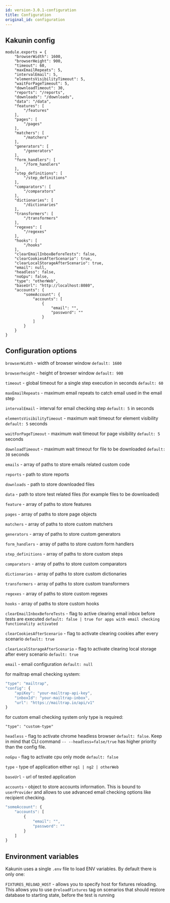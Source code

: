 ```yaml
---
id: version-3.0.1-configuration
title: Configuration
original_id: configuration
---
```


## Kakunin config

```
module.exports = {
    "browserWidth": 1600,
    "browserHeight": 900,
    "timeout": 60,
    "maxEmailRepeats": 5,
    "intervalEmail": 5,
    "elementsVisibilityTimeout": 5,
    "waitForPageTimeout": 5,
    "downloadTimeout": 30,
    "reports": "/reports",
    "downloads": "/downloads",
    "data": "/data",
    "features": [
        "/features"
    ],
    "pages": [
        "/pages"
    ],
    "matchers": [
        "/matchers"
    ],
    "generators": [
        "/generators"
    ],
    "form_handlers": [
        "/form_handlers"
    ],
    "step_definitions": [
        "/step_definitions"
    ],
    "comparators": [
        "/comparators"
    ],
    "dictionaries": [
        "/dictionaries"
    ],
    "transformers": [
        "/transformers"
    ],
    "regexes": [
        "/regexes"
    ],
    "hooks": [
        "/hooks"
    ],
    "clearEmailInboxBeforeTests": false,
    "clearCookiesAfterScenario": true,
    "clearLocalStorageAfterScenario": true,
    "email": null,
    "headless": false,
    "noGpu": false,
    "type": "otherWeb",
    "baseUrl": "http://localhost:8080",
    "accounts": {
        "someAccount": {
            "accounts": [
                {
                    "email": "",
                    "password": ""
                }
            ]
        }
    }
}

```

## Configuration options

`browserWidth` - width of browser window `default: 1600`

`browserheight` - height of browser window `default: 900`

`timeout` - global timeout for a single step execution in seconds `default: 60`

`maxEmailRepeats` - maximum email repeats to catch email used in the email step

`intervalEmail` - interval for email checking step `default: 5` in seconds

`elementsVisibilityTimeout` - maximum wait timeout for element visibility `default: 5` seconds

`waitForPageTimeout` - maximum wait timeout for page visibility `default: 5` seconds

`downloadTimeout` - maximum wait timeout for file to be downloaded `default: 30` seconds

`emails` - array of paths to store emails related custom code

`reports` - path to store reports

`downloads` - path to store downloaded files

`data` - path to store test related files (for example files to be downloaded)

`feature` - array of paths to store features

`pages` - array of paths to store page objects

`matchers` - array of paths to store custom matchers

`generators` - array of paths to store custom generators

`form_handlers` - array of paths to store custom form handlers

`step_definitions` - array of paths to store custom steps

`comparators` - array of paths to store custom comparators

`dictionaries` - array of paths to store custom dictionaries

`transformers` - array of paths to store custom transformers

`regexes` - array of paths to store custom regexes

`hooks` - array of paths to store custom hooks

`clearEmailInboxBeforeTests` - flag to active clearing email inbox before tests are executed `default: false | true for apps with email checking functionality activated `

`clearCookiesAfterScenario` - flag to activate clearing cookies after every scenario `default: true`

`clearLocalStorageAfterScenario` - flag to activate clearing local storage after every scenario `default: true`

`email` - email configuration `default: null`

for mailtrap email checking system:

```javascript 
"type": "mailtrap",
"config": {
    "apiKey": "your-mailtrap-api-key",
    "inboxId": "your-mailtrap-inbox",
    "url": "https://mailtrap.io/api/v1"
}
```

for custom email checking system only type is required:

``` 
"type": "custom-type"
```

`headless` - flag to activate chrome headless browser `default: false`. Keep in mind that CLI command `-- --headless=false/true` has higher priority than the config file.

`noGpu` - flag to activate cpu only mode `default: false`

`type` - type of application either `ng1 | ng2 | otherWeb`

`baseUrl` - url of tested application

`accounts` - object to store accounts information. This is bound to `userProvider` and allows to use advanced email checking options like recipient checking.

```javascript 
"someAccount": {
    "accounts": [
        {
            "email": "",
            "password": ""
        }
    ]
}
```

## Environment variables

Kakunin uses a single `.env` file to load ENV variables. By default there is only one:

`FIXTURES_RELOAD_HOST` - allows you to specify host for fixtures reloading. This allows you to use `@reloadFixtures` tag on scenarios that should restore database to starting state, before the test is running
